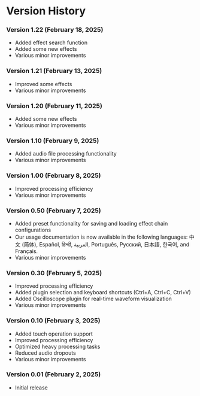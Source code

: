 # Version History

### Version 1.22 (February 18, 2025)
- Added effect search function
- Added some new effects
- Various minor improvements

### Version 1.21 (February 13, 2025)
- Improved some effects
- Various minor improvements

### Version 1.20 (February 11, 2025)
- Added some new effects
- Various minor improvements

### Version 1.10 (February 9, 2025)
- Added audio file processing functionality
- Various minor improvements

### Version 1.00 (February 8, 2025)
- Improved processing efficiency
- Various minor improvements

### Version 0.50 (February 7, 2025)
- Added preset functionality for saving and loading effect chain configurations
- Our usage documentation is now available in the following languages: 中文 (简体), Español, हिन्दी, العربية, Português, Русский, 日本語, 한국어, and Français.
- Various minor improvements

### Version 0.30 (February 5, 2025)
- Improved processing efficiency
- Added plugin selection and keyboard shortcuts (Ctrl+A, Ctrl+C, Ctrl+V)
- Added Oscilloscope plugin for real-time waveform visualization
- Various minor improvements

### Version 0.10 (February 3, 2025)
- Added touch operation support
- Improved processing efficiency
- Optimized heavy processing tasks
- Reduced audio dropouts
- Various minor improvements

### Version 0.01 (February 2, 2025)
- Initial release

